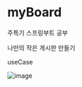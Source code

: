 # myBoard
주특기 스프링부트 공부

나만의 작은 게시판 만들기

useCase

![image](https://user-images.githubusercontent.com/99636399/221906727-64d02fb3-7f89-4cbd-8342-e10067633774.png)



